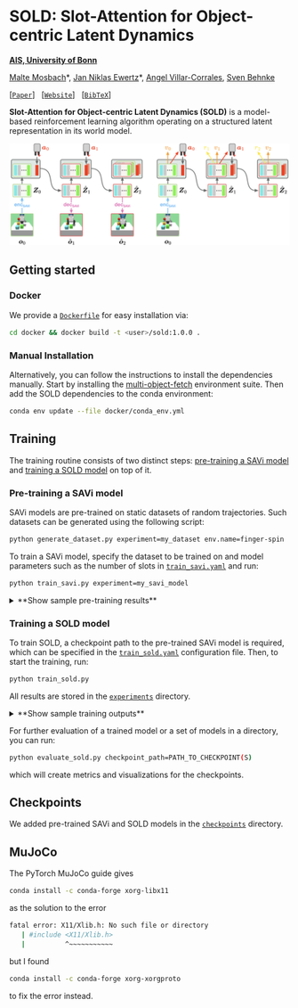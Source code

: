 # SOLD: Slot-Attention for Object-centric Latent Dynamics

**[AIS, University of Bonn](https://www.ais.uni-bonn.de/index.html)**

[Malte Mosbach](https://maltemosbach.github.io/)&ast;, [Jan Niklas Ewertz]()&ast;, [Angel Villar-Corrales](http://angelvillarcorrales.com/templates/home.php), [Sven Behnke](https://www.ais.uni-bonn.de/behnke/)

[[`Paper`](https://arxiv.org/abs/2410.08822)] &nbsp; [[`Website`](https://slot-latent-dynamics.github.io/)] &nbsp; [[`BibTeX`](https://slot-latent-dynamics.github.io/bibtex.txt)]

**Slot-Attention for Object-centric Latent Dynamics (SOLD)** is a model-based reinforcement learning algorithm operating on a structured latent representation in its world model.

![SOLD Overview](assets/sold_overview.png)


[//]: # (<img src="docs/sample_rollout.png" width="100%"><br/>)

## Getting started
### Docker
We provide a [`Dockerfile`](docker/Dockerfile) for easy installation via:
```bash
cd docker && docker build -t <user>/sold:1.0.0 .
```
### Manual Installation
Alternatively, you can follow the instructions to install the dependencies manually.
Start by installing the [multi-object-fetch](https://github.com/maltemosbach/multi-object-fetch) environment suite.
Then add the SOLD dependencies to the conda environment:
```bash
conda env update --file docker/conda_env.yml
```


## Training
The training routine consists of two distinct steps: [pre-training a SAVi model](#pre-training-a-savi-model) and 
[training a SOLD model](#training-a-sold-model) on top of it.

### Pre-training a SAVi model
SAVi models are pre-trained on static datasets of random trajectories. 
Such datasets can be generated using the following script:
```bash
python generate_dataset.py experiment=my_dataset env.name=finger-spin
```

To train a SAVi model, specify the dataset to be trained on and model parameters such as the number of slots in [`train_savi.yaml`](./sold/configs/train_savi.yaml) and run:
```bash
python train_savi.py experiment=my_savi_model
```

<details>
    <summary> **Show sample pre-training results** </summary>
    Good SAVi models should learn to split the scene into meaningful objects and keep slots assigned to the same object over time.
    Examples of SAVi models pre-trained for a reaching and picking task are shown below.
    <img src="assets/savi_reach_red.png" width="49%" align="top"> <img src="assets/savi_pick_red.png" width="49%" align="top">
</details>




### Training a SOLD model

To train SOLD, a checkpoint path to the pre-trained SAVi model is required, which can be specified in the [`train_sold.yaml`](./sold/configs/train_sold.yaml) configuration file.
Then, to start the training, run:
```bash
python train_sold.py
```
All results are stored in the [`experiments`](./experiments) directory.


<details>
    <summary> **Show sample training outputs** </summary>
    When training a SOLD model, you can check different visualisations to monitor the training progress. 
    The *dynamics_prediction* plot highlights the differences between the ground truth and the predicted future states, and 
    shows the forward prediction of each slot.
    <p align="center">
      <img src="assets/dynamics_reach_red.png" width="100%">
    </p>
    In addition, visualisations of *actor_attention* or *reward_predictor_attention*, as shown below, can be used to 
    understand what the model is paying attention to when predicting the current reward, i.e. which elements of the scene 
    the model considers to be reward-predictive.
    <p align="center">
      <img src="assets/reward_predictor_attention_reach_red.png" width="100%">
    </p>
</details>



For further evaluation of a trained model or a set of models in a directory, you can run:
```bash
python evaluate_sold.py checkpoint_path=PATH_TO_CHECKPOINT(S)
```
which will create metrics and visualizations for the checkpoints.

## Checkpoints
We added pre-trained SAVi and SOLD models in the [`checkpoints`](./checkpoints) directory.

## MuJoCo

The PyTorch MuJoCo guide gives
```bash
conda install -c conda-forge xorg-libx11
```
as the solution to the error
```bash
fatal error: X11/Xlib.h: No such file or directory
   | #include <X11/Xlib.h>
   |          ^~~~~~~~~~~~
```

but I found
```bash
conda install -c conda-forge xorg-xorgproto
```
to fix the error instead.